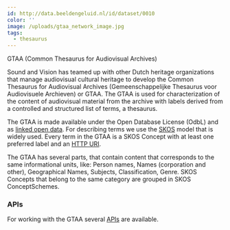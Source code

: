 ```yaml
---
id: http://data.beeldengeluid.nl/id/dataset/0010
color: ''
image: /uploads/gtaa_network_image.jpg
tags:
  - thesaurus
---
```


GTAA (Common Thesaurus for Audiovisual Archives)

Sound and Vision has teamed up with other Dutch heritage organizations that manage audiovisual cultural heritage to develop the Common Thesaurus for Audiovisual Archives (Gemeenschappelijke Thesaurus voor Audiovisuele Archieven) or GTAA. The GTAA is used for characterization of the content of audiovisual material from the archive with labels derived from a controlled and structured list of terms, a thesaurus.

The GTAA is made available under the Open Database License (OdbL) and as [linked open data](https://www.den.nl/aan-de-slag/uitvoeren/hoe-maak-je-het-beschikbaar/linked-open-data). For describing terms we use the [SKOS](https://www.w3.org/2004/02/skos/) model that is widely used. Every term in the GTAA is a SKOS Concept with at least one preferred label and an [HTTP URI](https://en.wikipedia.org/wiki/Uniform_Resource_Identifier).

The GTAA has several parts, that contain content that corresponds to the same informational units, like: Person names, Names (corporation and other), Geographical Names, Subjects, Classification, Genre. SKOS Concepts that belong to the same category are grouped in SKOS ConceptSchemes.

### APIs

For working with the GTAA several [APIs](/apis/gtaa) are available.
